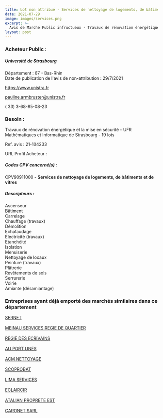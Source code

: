 ```yaml
---
title: Lot non attribué - Services de nettoyage de logements, de bâtiments et de vitres
date: 2021-07-29
image: images/services.png
excerpt: >-
  Avis de Marché Public infructueux - Travaux de rénovation énergétique et la mise en sécurité - UFR Mathématiques et Informatique de Strasbourg.
layout: post
---
```


### Acheteur Public :
##### Université de Strasbourg
Département : 67 - Bas-Rhin<br/>
Date de publication de l'avis de non-attribution : 29/7/2021


https://www.unistra.fr

pauline.armbruster@unistra.fr

( 33) 3-68-85-08-23
### Besoin :

Travaux de rénovation énergétique et la mise en sécurité - UFR Mathématiques et Informatique de Strasbourg - 19 lots

Ref. avis : 21-104233

URL Profil Acheteur : 

##### Codes CPV concerné(s) :
CPV90911000 - **Services de nettoyage de logements, de bâtiments et de vitres** <br/>

##### Descripteurs :
Ascenseur <br/>
Bâtiment <br/>
Carrelage <br/>
Chauffage (travaux) <br/>
Démolition <br/>
Echafaudage <br/>
Electricité (travaux) <br/>
Etanchéité <br/>
Isolation <br/>
Menuiserie <br/>
Nettoyage de locaux <br/>
Peinture (travaux) <br/>
Plâtrerie <br/>
Revêtements de sols <br/>
Serrurerie <br/>
Voirie <br/>
Amiante (désamiantage) <br/>

### Entreprises ayant déjà emporté des marchés similaires dans ce département
<a href="/entreprise-547/siren-326036639">SERNET</a><br/><br/>
<a href="/entreprise-552/siren-384850319">MEINAU SERVICES REGIE DE QUARTIER</a><br/><br/>
<a href="/entreprise-553/siren-388276180">REGIE DES ECRIVAINS</a><br/><br/>
<a href="/entreprise-553/siren-391328705">AU PORT UNES</a><br/><br/>
<a href="/entreprise-559/siren-429861669">ACM NETTOYAGE</a><br/><br/>
<a href="/entreprise-560/siren-434748505">SCOPROBAT</a><br/><br/>
<a href="/entreprise-565/siren-485191092">LIMA SERVICES</a><br/><br/>
<a href="/entreprise-567/siren-495198434">ECLAIRCIR</a><br/><br/>
<a href="/entreprise-570/siren-520283110">ATALIAN PROPRETE EST</a><br/><br/>
<a href="/entreprise-573/siren-656580073">CARONET SARL</a><br/><br/>
